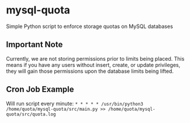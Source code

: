 # mysql-quota
Simple Python script to enforce storage quotas on MySQL databases

## Important Note
Currently, we are not storing permissions prior to limits being placed. This means if you have any users without insert, create, or update privileges, they will gain those permissions upon the database limits being lifted.

## Cron Job Example
Will run script every minute: 
``* * * * * /usr/bin/python3 /home/quota/mysql-quota/src/main.py >> /home/quota/mysql-quota/src/quota.log``
